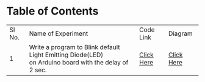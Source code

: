 # Table of Contents

<table>
<tr><b><td>Sl No.</td><td>Name of Experiment</td><td>Code Link</td><td>Diagram</td></b></tr>

<tr>
<td>1</td>
<td> Write a program to Blink default Light Emitting Diode(LED)<br> on Arduino board with the delay of 2 sec.</td>
<td><a href="https://github.com/rpkc/O-level-IoT-Project-Codes/blob/main/1/1.ino">Click Here</a></td>
<td><a href="https://raw.githubusercontent.com/rpkc/O-level-IoT-Project-Codes/main/1/1.png">Click Here</a></td>
</tr>





</table>
